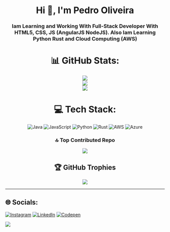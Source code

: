 <h1 align="center">Hi 👋, I'm Pedro Oliveira</h1>
<h3 align="center">Iam Learning and Working With Full-Stack Developer With HTML5, CSS, JS (AngularJS NodeJS). Also Iam Learning Python Rust and Cloud Computing (AWS)</h3>


<div align="center">

# 📊 GitHub Stats:
![](https://github-readme-stats.vercel.app/api?username=pedrohmaiaoliv&theme=tokyonight&hide_border=true&include_all_commits=true&count_private=false)<br/>
![](https://github-readme-streak-stats.herokuapp.com/?user=pedrohmaiaoliv&theme=tokyonight&hide_border=true)<br/>
![](https://github-readme-stats.vercel.app/api/top-langs/?username=pedrohmaiaoliv&theme=tokyonight&hide_border=true&include_all_commits=true&count_private=false&layout=compact)


# 💻 Tech Stack:
![Java](https://img.shields.io/badge/java-%23ED8B00.svg?style=plastic&logo=java&logoColor=white) ![JavaScript](https://img.shields.io/badge/javascript-%23323330.svg?style=plastic&logo=javascript&logoColor=%23F7DF1E) ![Python](https://img.shields.io/badge/python-3670A0?style=plastic&logo=python&logoColor=ffdd54) ![Rust](https://img.shields.io/badge/rust-%23000000.svg?style=plastic&logo=rust&logoColor=white) ![AWS](https://img.shields.io/badge/AWS-%23FF9900.svg?style=plastic&logo=amazon-aws&logoColor=white) ![Azure](https://img.shields.io/badge/azure-%230072C6.svg?style=plastic&logo=azure-devops&logoColor=white)



### 🔝 Top Contributed Repo
![](https://github-contributor-stats.vercel.app/api?username=pedrohmaiaoliv&limit=5&theme=tokyonight&combine_all_yearly_contributions=true)

## 🏆 GitHub Trophies
![](https://github-profile-trophy.vercel.app/?username=pedrohmaiaoliv&theme=tokyonight&no-frame=true&no-bg=true&margin-w=4)

</div>

---
## 🌐 Socials:
[![Instagram](https://img.shields.io/badge/Instagram-%23E4405F.svg?logo=Instagram&logoColor=white)](https://instagram.com/pedrohmaiaoliv) [![LinkedIn](https://img.shields.io/badge/LinkedIn-%230077B5.svg?logo=linkedin&logoColor=white)](https://linkedin.com/in/pedrohmaiaoliv) [![Codepen](https://img.shields.io/badge/Codepen-000000?style=for-the-badge&logo=codepen&logoColor=white)](https://codepen.io/pedrohmaiaoliv) 

[![](https://visitcount.itsvg.in/api?id=pedrohmaiaoliv&icon=0&color=12)](https://visitcount.itsvg.in)

<!-- Proudly created with GPRM ( https://gprm.itsvg.in ) -->
